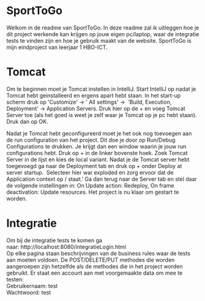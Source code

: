 # SportToGo
Welkom in de readme van SportToGo.
In deze readme zal ik uitleggen hoe je dit project werkende kan krijgen op jouw eigen pc/laptop, waar de integratie tests te vinden zijn en hoe je gebruik maakt van de website.
SportToGo is mijn eindproject van leerjaar 1 HBO-ICT.

# Tomcat
Om te beginnen moet je Tomcat instellen in IntelliJ. Start IntelliJ op nadat je Tomcat hebt geinstalleerd en ergens apart hebt staan. In het start-up scherm druk op 'Customize' -> ' All settings' ->  'Build, Execution, Deployment' -> Application Servers. Druk hier op de + en voeg Tomcat Server toe (als het goed is weet je zelf waar je Tomcat op je pc hebt staan). Druk dan op OK.

Nadat je Tomcat hebt geconfigureerd moet je het ook nog toevoegen aan de run configuration van het project. Dit doe je door op Run/Debug Configurations te drukken. Je krijgt dan een window waarin je jouw run configurations hebt. Druk op + in de linker bovenste hoek. Zoek Tomcat Server in de lijst en kies de local variant. Nadat je de Tomcat server hebt toegevoegd ga naar de Deployment tab en druk op + onder Deploy at server startup.  Selecteer hier war exploded en zorg ervoor dat de Application context op / staat.'
Ga dan terug naar de Server tab en stel daar de volgende instellingen in: On Update action: Redeploy, On frame deactivation: Update resources.
Het project is nu klaar om gestart te worden.

# Integratie
Om bij de integratie tests te komen ga naar: http://localhost:8080/integratieLogin.html <br/>
Op elke pagina staan beschrijvingen van de business rules waar de tests aan moeten voldoen. De POST/DELETE/PUT methodes die worden aangeroepen zijn hetzelfde als de methodes die in het project worden gebruikt.
Er staat een account aan met voorgemaakte data om mee te testen: <br/>
Gebruikernaam: test <br/>
Wachtwoord: test
